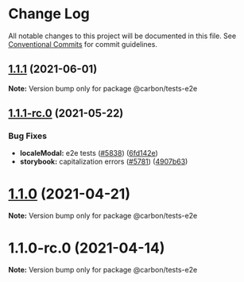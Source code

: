 # Change Log

All notable changes to this project will be documented in this file.
See [Conventional Commits](https://conventionalcommits.org) for commit guidelines.

## [1.1.1](https://github.com/carbon-design-system/carbon-for-ibm-dotcom/compare/@carbon/tests-e2e@1.1.1-rc.0...@carbon/tests-e2e@1.1.1) (2021-06-01)

**Note:** Version bump only for package @carbon/tests-e2e





## [1.1.1-rc.0](https://github.com/carbon-design-system/carbon-for-ibm-dotcom/compare/@carbon/tests-e2e@1.1.0...@carbon/tests-e2e@1.1.1-rc.0) (2021-05-22)


### Bug Fixes

* **localeModal:** e2e tests ([#5838](https://github.com/carbon-design-system/carbon-for-ibm-dotcom/issues/5838)) ([6fd142e](https://github.com/carbon-design-system/carbon-for-ibm-dotcom/commit/6fd142e))
* **storybook:** capitalization errors ([#5781](https://github.com/carbon-design-system/carbon-for-ibm-dotcom/issues/5781)) ([4907b63](https://github.com/carbon-design-system/carbon-for-ibm-dotcom/commit/4907b63))





# [1.1.0](https://github.com/carbon-design-system/carbon-for-ibm-dotcom/compare/@carbon/tests-e2e@1.1.0-rc.0...@carbon/tests-e2e@1.1.0) (2021-04-21)

**Note:** Version bump only for package @carbon/tests-e2e





# 1.1.0-rc.0 (2021-04-14)

**Note:** Version bump only for package @carbon/tests-e2e
